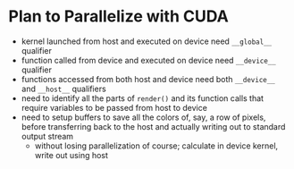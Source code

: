 # Plan to Parallelize with CUDA

- kernel launched from host and executed on device need `__global__` qualifier
- function called from device and executed on device need `__device__` qualifier
- functions accessed from both host and device need both `__device__` and `__host__` qualifiers
- need to identify all the parts of `render()` and its function calls that require variables to be passed from host to device
- need to setup buffers to save all the colors of, say, a row of pixels, before transferring back to the host and actually writing out to standard output stream
  - without losing parallelization of course; calculate in device kernel, write out using host